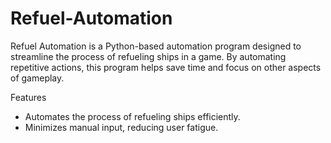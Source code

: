 # Refuel-Automation

Refuel Automation is a Python-based automation program designed to streamline the process of refueling ships in a game. By automating repetitive actions, this program helps save time and focus on other aspects of gameplay.

Features
- Automates the process of refueling ships efficiently.
- Minimizes manual input, reducing user fatigue.
